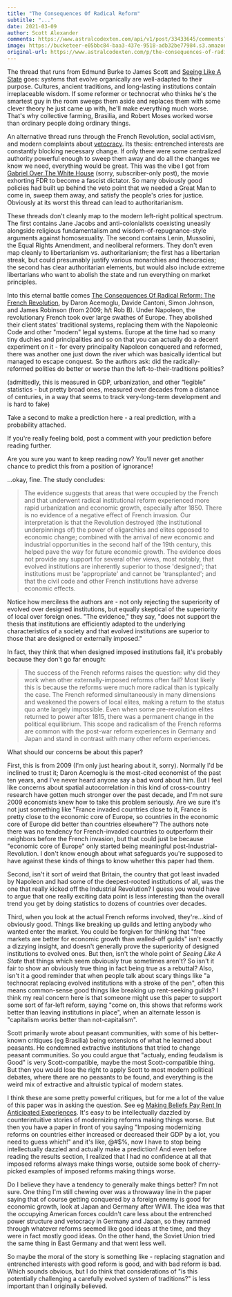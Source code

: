 ```yaml
---
title: "The Consequences Of Radical Reform"
subtitle: "..."
date: 2021-03-09
author: Scott Alexander
comments: https://www.astralcodexten.com/api/v1/post/33433645/comments?&all_comments=true
image: https://bucketeer-e05bbc84-baa3-437e-9518-adb32be77984.s3.amazonaws.com/public/images/775d3f55-1f87-4f98-bb33-a803620fb763_666x432.jpeg
original-url: https://www.astralcodexten.com/p/the-consequences-of-radical-reform
---
```

The thread that runs from Edmund Burke to James Scott and [Seeing Like A State](https://slatestarcodex.com/2017/03/16/book-review-seeing-like-a-state/) goes: systems that evolve organically are well-adapted to their purpose. Cultures, ancient traditions, and long-lasting institutions contain irreplaceable wisdom. If some reformer or technocrat who thinks he's the smartest guy in the room sweeps them aside and replaces them with some clever theory he just came up with, he'll make everything much worse. That's why collective farming, Brasilia, and Robert Moses worked worse than ordinary people doing ordinary things.

An alternative thread runs through the French Revolution, social activism, and modern complaints about [vetocracy](https://astralcodexten.substack.com/p/ezra-klein-on-vetocracy). Its thesis: entrenched interests are constantly blocking necessary change. If only there were some centralized authority powerful enough to sweep them away and do all the changes we know we need, everything would be great. This was the vibe I got from [Gabriel Over The White House](https://astralcodexten.substack.com/p/movie-review-gabriel-over-the-white) (sorry, subscriber-only post), the movie exhorting FDR to become a fascist dictator. So many obviously good policies had built up behind the veto point that we needed a Great Man to come in, sweep them away, and satisfy the people's cries for justice. Obviously at its worst this thread can lead to authoritarianism. 

These threads don't cleanly map to the modern left-right political spectrum. The first contains Jane Jacobs and anti-colonialists coexisting uneasily alongside religious fundamentalism and wisdom-of-repugnance-style arguments against homosexuality. The second contains Lenin, Mussolini, the Equal Rights Amendment, and neoliberal reformers. They don't even map cleanly to libertarianism vs. authoritarianism; the first has a libertarian streak, but could presumably justify various monarchies and theocracies; the second has clear authoritarian elements, but would also include extreme libertarians who want to abolish the state and run everything on market principles.

Into this eternal battle comes [The Consequences Of Radical Reform: The French Revolution](https://www.nber.org/papers/w14831?fbclid=IwAR00ZDIQG538wVy0vcs_nWPFnIlz2FBvLAnyIFrc0IqMkAymw0sByYkicow), by Daron Acemoglu, Davide Cantoni, Simon Johnson, and James Robinson (from 2009; h/t Rob B). Under Napoleon, the revolutionary French took over large swathes of Europe. They abolished their client states' traditional systems, replacing them with the Napoleonic Code and other "modern" legal systems. Europe at the time had so many tiny duchies and principalities and so on that you can actually do a decent experiment on it - for every principality Napoleon conquered and reformed, there was another one just down the river which was basically identical but managed to escape conquest. So the authors ask: did the radically-reformed polities do better or worse than the left-to-their-traditions polities?

(admittedly, this is measured in GDP, urbanization, and other “legible” statistics - but pretty broad ones, measured over decades from a distance of centuries, in a way that seems to track very-long-term development and is hard to fake)

Take a second to make a prediction here - a real prediction, with a probability attached.

If you're really feeling bold, post a comment with your prediction before reading further.

Are you sure you want to keep reading now? You’ll never get another chance to predict this from a position of ignorance!

...okay, fine. The study concludes:

> The evidence suggests that areas that were occupied by the French and that underwent radical institutional reform experienced more rapid urbanization and economic growth, especially after 1850. There is no evidence of a negative effect of French invasion. Our interpretation is that the Revolution destroyed (the institutional underpinnings of) the power of oligarchies and elites opposed to economic change; combined with the arrival of new economic and industrial opportunities in the second half of the 19th century, this helped pave the way for future economic growth. The evidence does not provide any support for several other views, most notably, that evolved institutions are inherently superior to those 'designed'; that institutions must be 'appropriate' and cannot be 'transplanted'; and that the civil code and other French institutions have adverse economic effects. 

Notice how merciless the authors are - not only rejecting the superiority of evolved over designed institutions, but equally skeptical of the superiority of local over foreign ones. "The evidence," they say, "does not support the thesis that institutions are efficiently adapted to the underlying characteristics of a society and that evolved institutions are superior to those that are designed or externally imposed."

In fact, they think that when designed imposed institutions fail, it's probably because they don't go far enough:

> The success of the French reforms raises the question: why did they work when other externally-imposed reforms often fail? Most likely this is because the reforms were much more radical than is typically the case. The French reformed simultaneously in many dimensions and weakened the powers of local elites, making a return to the status quo ante largely impossible. Even when some pre-revolution elites returned to power after 1815, there was a permanent change in the political equilibrium. This scope and radicalism of the French reforms are common with the post-war reform experiences in Germany and Japan and stand in contrast with many other reform experiences.

What should our concerns be about this paper?

First, this is from 2009 (I’m only just hearing about it, sorry). Normally I'd be inclined to trust it; Daron Acemoglu is the most-cited economist of the past ten years, and I've never heard anyone say a bad word about him. But I feel like concerns about spatial autocorrelation in this kind of cross-country research have gotten much stronger over the past decade, and I'm not sure 2009 economists knew how to take this problem seriously. Are we sure it's not just something like "France invaded countries close to it, France is pretty close to the economic core of Europe, so countries in the economic core of Europe did better than countries elsewhere"? The authors note there was no tendency for French-invaded countries to outperform their neighbors before the French invasion, but that could just be because "economic core of Europe" only started being meaningful post-Industrial-Revolution. I don't know enough about what safeguards you're supposed to have against these kinds of things to know whether this paper had them.

Second, isn't it sort of weird that Britain, the country that got least invaded by Napoleon and had some of the deepest-rooted institutions of all, was the one that really kicked off the Industrial Revolution? I guess you would have to argue that one really exciting data point is less interesting than the overall trend you get by doing statistics to dozens of countries over decades.

Third, when you look at the actual French reforms involved, they're...kind of obviously good. Things like breaking up guilds and letting anybody who wanted enter the market. You could be forgiven for thinking that "free markets are better for economic growth than walled-off guilds" isn't exactly a dizzying insight, and doesn't generally prove the superiority of designed institutions to evolved ones. But then, isn't the whole point of _Seeing Like A State_ that things which seem obviously true sometimes aren't? So isn't it fair to show an obviously true thing in fact being true as a rebuttal? Also, isn't it a good reminder that when people talk about scary things like "a technocrat replacing evolved institutions with a stroke of the pen", often this means common-sense good things like breaking up rent-seeking guilds? I think my real concern here is that someone might use this paper to support some sort of far-left reform, saying "come on, this shows that reforms work better than leaving institutions in place", when an alternate lesson is "capitalism works better than not-capitalism".

Scott primarily wrote about peasant communities, with some of his better-known critiques (eg Brasilia) being extensions of what he learned about peasants. He condemned extractive institutions that tried to change peasant communities. So you could argue that "actualy, ending feudalism is Good" is very Scott-compatible, maybe the most Scott-compatible thing. But then you would lose the right to apply Scott to most modern political debates, where there are no peasants to be found, and everything is the weird mix of extractive and altruistic typical of modern states.

I think these are some pretty powerful critiques, but for me a lot of the value of this paper was in asking the question. See eg [Making Beliefs Pay Rent In Anticipated Experiences](https://www.readthesequences.com/Making-Beliefs-Pay-Rent-In-Anticipated-Experiences). It's easy to be intellectually dazzled by counterintuitive stories of modernizing reforms making things worse. But then you have a paper in front of you saying "Imposing modernizing reforms on countries either increased or decreased their GDP by a lot, you need to guess which!" and it's like, @#$%, now I have to stop being intellectually dazzled and actually make a prediction! And even before reading the results section, I realized that I had no confidence at all that imposed reforms always make things worse, outside some book of cherry-picked examples of imposed reforms making things worse.

Do I believe they have a tendency to generally make things better? I'm not sure. One thing I'm still chewing over was a throwaway line in the paper saying that of course getting conquered by a foreign enemy is good for economic growth, look at Japan and Germany after WWII. The idea was that the occupying American forces couldn't care less about the entrenched power structure and vetocracy in Germany and Japan, so they rammed through whatever reforms seemed like good ideas at the time, and they were in fact mostly good ideas. On the other hand, the Soviet Union tried the same thing in East Germany and that went less well.

So maybe the moral of the story is something like - replacing stagnation and entrenched interests with good reform is good, and with bad reform is bad. Which sounds obvious, but I do think that considerations of "is this potentially challenging a carefully evolved system of traditions?" is less important than I originally believed.
